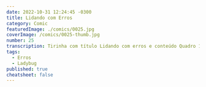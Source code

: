 ```yaml
---
date: 2022-10-31 12:24:45 -0300
title: Lidando com Erros
category: Comic
featuredImage: ./comics/0025.jpg
coverImage: /comics/0025-thumb.jpg
number: 25
transcription: Tirinha com título Lidando com erros e conteúdo Quadro 1. Msone fala "Acho que se eu mexer aqui, posso resolver isso!". Quadro 2. Msone olha triste para joaninha com outra cor. Quadro 3. Afonso fala "Erro resolvido! Pelo menos agora isso é um problema novo".
tags:
  - Erros
  - Ladybug
published: true
cheatsheet: false
---
```

